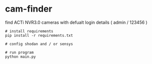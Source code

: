 # cam-finder
find ACTi NVR3.0 cameras with defualt login details ( admin / 123456 )


```shell
# install requirements
pip install -r requirements.txt

# config shodan and / or sensys

# run program
python main.py
```
